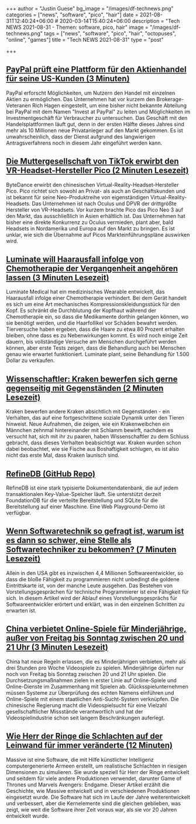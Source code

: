 +++
author = "Justin Guese"
bg_image = "/images/df-technews.png"
categories = ["news", "software", "pico", "hair"]
date = 2021-08-31T12:40:24+06:00 # 2020-03-14T15:40:24+06:00
description = "Tech NEWS 2021-08-31 - Themen: software, pico, hair"
image = "/images/df-technews.png"
tags = ["news", "software", "pico", "hair", "octopuses", "online", "games"]
title = "Tech NEWS 2021-08-31"
type = "post"

+++

## [PayPal prüft eine Plattform für den Aktienhandel für seine US-Kunden (3 Minuten)](https://www.cnbc.com/2021/08/30/paypal-is-looking-to-launch-a-stock-trading-platform-for-its-customers.html)

 PayPal erforscht Möglichkeiten, um Nutzern den Handel mit einzelnen Aktien zu ermöglichen. Das Unternehmen hat vor kurzem den Brokerage-Veteranen Rich Hagen eingestellt, um eine bisher nicht bekannte Abteilung bei PayPal mit dem Namen "Invest at PayPal" zu leiten und Möglichkeiten im Investmentgeschäft für Verbraucher zu untersuchen. Das Geschäft mit den Handelsplattformen läuft gut, denn in der ersten Hälfte dieses Jahres sind mehr als 10 Millionen neue Privatanleger auf den Markt gekommen. Es ist unwahrscheinlich, dass der Dienst aufgrund des langwierigen Antragsverfahrens noch in diesem Jahr eingeführt werden kann.

## [Die Muttergesellschaft von TikTok erwirbt den VR-Headset-Hersteller Pico (2 Minuten Lesezeit)](https://www.theverge.com/2021/8/30/22648282/bytedance-tiktok-vr-pico-hardware?scrolla=5eb6d68b7fedc32c19ef33b4)

 ByteDance erwirbt den chinesischen Virtual-Reality-Headset-Hersteller Pico. Pico richtet sich sowohl an Privat- als auch an Geschäftskunden und ist bekannt für seine Neo-Produktreihe von eigenständigen Virtual-Reality-Headsets. Das Unternehmen ist nach Oculus und DPVR der drittgrößte Hersteller von VR-Headsets. Vor kurzem brachte Pico das Pico Neo 3 auf den Markt, das ausschließlich in Asien erhältlich ist. Das Unternehmen hat bisher eine direkte Konkurrenz zu Oculus vermieden, plant aber, bald Headsets in Nordamerika und Europa auf den Markt zu bringen. Es ist unklar, wie sich die Übernahme auf Picos Markteinführungspläne auswirken wird.

## [Luminate will Haarausfall infolge von Chemotherapie der Vergangenheit angehören lassen (3 Minuten Lesezeit)](https://techcrunch.com/2021/08/30/luminate-aims-to-make-hair-loss-from-chemotherapy-a-thing-of-the-past/)

 Luminate Medical hat ein medizinisches Wearable entwickelt, das Haarausfall infolge einer Chemotherapie verhindert. Bei dem Gerät handelt es sich um eine Art mechanisches Kompressionskleidungsstück für den Kopf. Es schränkt die Durchblutung der Kopfhaut während der Chemotherapie ein, so dass die Medikamente dorthin gelangen können, wo sie benötigt werden, und die Haarfollikel vor Schäden bewahrt werden. Tierversuche haben ergeben, dass die Haare zu etwa 80 Prozent erhalten bleiben, ohne dass es zu Nebenwirkungen kommt. Es wird noch einige Zeit dauern, bis vollständige Versuche am Menschen durchgeführt werden können, aber erste Tests zeigen, dass die Behandlung auch bei Menschen genau wie erwartet funktioniert. Luminate plant, seine Behandlung für 1.500 Dollar zu verkaufen.

## [Wissenschaftler: Kraken bewerfen sich gerne gegenseitig mit Gegenständen (2 Minuten Lesezeit)](https://futurism.com/the-byte/octopuses-fling-objects)

 Kraken bewerfen andere Kraken absichtlich mit Gegenständen - ein Verhalten, das auf eine fortgeschrittene soziale Dynamik unter den Tieren hinweist. Neue Aufnahmen, die zeigen, wie ein Krakenweibchen ein Männchen zehnmal hintereinander mit Schlamm bewirft, nachdem es versucht hat, sich mit ihr zu paaren, haben Wissenschaftler zu dem Schluss gebracht, dass dieses Verhalten beabsichtigt war. Kraken wurden schon dabei beobachtet, wie sie Fische aus Boshaftigkeit schlugen, es ist also nicht das erste Mal, dass Kraken launisch sind.

## [RefineDB (GitHub Repo)](https://github.com/losfair/RefineDB)

 RefineDB ist eine stark typisierte Dokumentendatenbank, die auf jedem transaktionalen Key-Value-Speicher läuft. Sie unterstützt derzeit FoundationDB für die verteilte Bereitstellung und SQLite für die Bereitstellung auf einer Maschine. Eine Web Playground-Demo ist verfügbar.

## [Wenn Softwaretechnik so gefragt ist, warum ist es dann so schwer, eine Stelle als Softwaretechniker zu bekommen? (7 Minuten Lesezeit)](https://bit.ly/3sY6suC/1/0100017b9bae2d5b-08e42336-5f17-4411-9c1b-43a57eff3900-000000/NCsJLxh6XAi_H6YbMUyf9tPJJdgrsEKiGntXpJdcK3Q=212)

 Allein in den USA gibt es inzwischen 4,4 Millionen Softwareentwickler, so dass die bloße Fähigkeit zu programmieren nicht unbedingt die goldene Eintrittskarte ist, von der manche Leute ausgehen. Das Bestehen von Vorstellungsgesprächen für technische Programmierer ist eine Fähigkeit für sich. In diesem Artikel wird der Ablauf eines Vorstellungsgesprächs für Softwareentwickler erörtert und erklärt, was in den einzelnen Schritten zu erwarten ist.

## [China verbietet Online-Spiele für Minderjährige, außer von Freitag bis Sonntag zwischen 20 und 21 Uhr (3 Minuten Lesezeit)](https://arstechnica.com/tech-policy/2021/08/china-bans-online-gaming-for-minors-except-from-8-pm-9-pm-friday-to-sunday/)

 China hat neue Regeln erlassen, die es Minderjährigen verbieten, mehr als drei Stunden pro Woche Videospiele zu spielen. Minderjährige dürfen nur noch von Freitag bis Sonntag zwischen 20 und 21 Uhr spielen. Die Durchsetzungsmaßnahmen zielen in erster Linie auf Online-Spiele und Online-Dienste im Zusammenhang mit Spielen ab. Glücksspielunternehmen müssen Systeme zur Überprüfung des echten Namens einführen und Online-Spiele mit einem staatlichen Anti-Sucht-System verknüpfen. Die chinesische Regierung macht die Videospielsucht für eine Vielzahl gesellschaftlicher Missstände verantwortlich und hat der Videospielindustrie schon seit langem Beschränkungen auferlegt.

## [Wie Herr der Ringe die Schlachten auf der Leinwand für immer veränderte (12 Minuten)](https://www.cnet.com/features/how-lord-of-the-rings-changed-big-screen-battles-forever/)

 Massive ist eine Software, die mit Hilfe künstlicher Intelligenz computergenerierte Armeen erstellt, um realistische Schlachten in riesigen Dimensionen zu simulieren. Sie wurde speziell für Herr der Ringe entwickelt und seitdem für viele andere Produktionen verwendet, darunter Game of Thrones und Marvels Avengers: Endgame. Dieser Artikel erzählt die Geschichte, wie Massive entwickelt und in verschiedenen Produktionen eingesetzt wurde. Die Software hat sich im Laufe der Jahre weiterentwickelt und verbessert, aber die Kernelemente sind die gleichen geblieben, was zeigt, wie weit die Software ihrer Zeit voraus war, als sie vor 20 Jahren entwickelt wurde.

